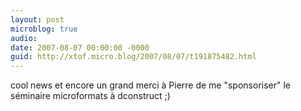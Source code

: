 ```yaml
---
layout: post
microblog: true
audio: 
date: 2007-08-07 00:00:00 -0000
guid: http://xtof.micro.blog/2007/08/07/t191875482.html
---
```

cool news et encore un grand merci à Pierre de me "sponsoriser" le séminaire microformats à dconstruct ;)
